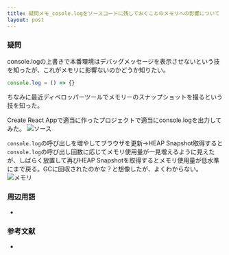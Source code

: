 ```yaml
---
title: 疑問メモ_cosole.logをソースコードに残しておくことのメモリへの影響について
layout: post
---
```


### 疑問
console.logの上書きで本番環境はデバッグメッセージを表示させないという技を知ったが、これがメモリに影響ないのかどうか知りたい。
```javascript
console.log = () => {}
```
ちなみに最近ディベロッパーツールでメモリーのスナップショットを撮るという技を知った。

Create React Appで適当に作ったプロジェクトで適当にconsole.logを出力してみた。
![ソース](https://i.gyazo.com/f55499b3db011a5c81d04c58d71b089b.png)

`console.log`の呼び出しを増やしてブラウザを更新->HEAP Snapshot取得すると`console.log`の呼び出し回数に応じてメモリ使用量が一見増えるように見えたが、しばらく放置して再びHEAP Snapshotを取得するとメモリ使用量が低水準にまで戻る。GCに回収されたのかな？と想像したが、よくわからない。
![メモリ](https://i.gyazo.com/1ef68f7e017d8ed2309a6ff90d9036ad.png)

### 周辺用語
- 


### 参考文献
- []()